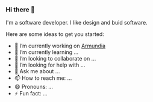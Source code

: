 ### Hi there 👋


I'm a software developer. I like design and buid software. 

Here are some ideas to get you started:

- 🔭 I’m currently working on [Armundia](https://www.armundia.com/en/)
- 🌱 I’m currently learning ...
- 👯 I’m looking to collaborate on ...
- 🤔 I’m looking for help with ...
- 💬 Ask me about ...
- 📫 How to reach me: ...
- 😄 Pronouns: ...
- ⚡ Fun fact: ...

